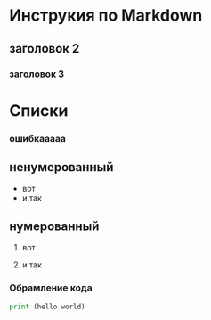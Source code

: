 # Инструкия по Markdown 

## заголовок 2

### заголовок 3


# Списки

### ошибкааааа
## ненумерованный
* вот
* и так
## нумерованный

1. вот

2. и так

### Обрамление кода
```python
print (hello world)

